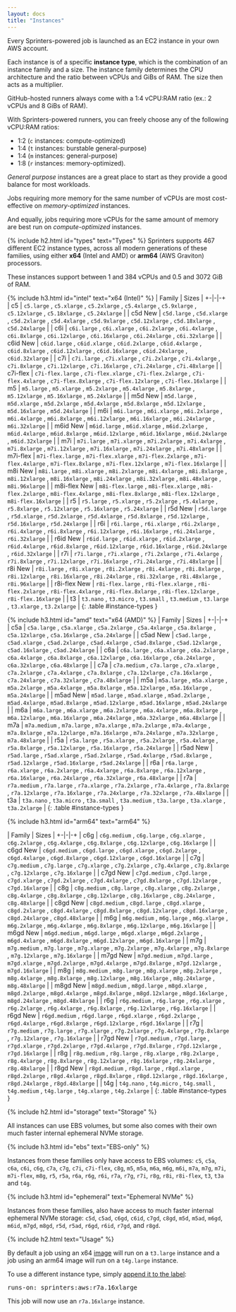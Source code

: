 ```yaml
---
layout: docs
title: "Instances"
---
```


Every Sprinters-powered job is launched as an EC2 instance in your own AWS account.

Each instance is of a specific **instance type**, which is the combination of an instance family and a size.
The instance family determines the CPU architecture and the ratio between vCPUs and GiBs of RAM.
The size then acts as a multiplier.

GitHub-hosted runners always come with a 1:4 vCPU:RAM ratio (ex.: 2 vCPUs and 8 GiBs of RAM).

With Sprinters-powered runners, you can freely choose any of the following vCPU:RAM ratios:
- 1:2 (`c` instances: compute-optimized)
- 1:4 (`t` instances: burstable general-purpose)
- 1:4 (`m` instances: general-purpose)
- 1:8 (`r` instances: memory-optimized).

_General purpose_ instances are a great place to start as they provide a good balance for most workloads.

Jobs requiring more memory for the same number of vCPUs are most cost-effective on _memory-optimized_ instances.

And equally, jobs requiring more vCPUs for the same amount of memory are best run on _compute-optimized_ instances.

{% include h2.html id="types" text="Types" %}
Sprinters supports 467 different EC2 instance types, across all modern generations of these families,
using either **x64** (Intel and AMD) or **arm64** (AWS Graviton) processors.

These instances support between 1 and 384 vCPUs and 0.5 and 3072 GiB of RAM.

{% include h3.html id="intel" text="x64 (Intel)" %}
| Family | Sizes |
+-|-|-+
| c5 | `c5.large` , `c5.xlarge` , `c5.2xlarge` , `c5.4xlarge` , `c5.9xlarge` , `c5.12xlarge` , `c5.18xlarge` , `c5.24xlarge` |
| <nobr>c5d <span class="badge badge-super rounded-pill text-bg-primary">New</span></nobr> | `c5d.large` , `c5d.xlarge` , `c5d.2xlarge` , `c5d.4xlarge` , `c5d.9xlarge` , `c5d.12xlarge` , `c5d.18xlarge` , `c5d.24xlarge` |
| c6i | `c6i.large` , `c6i.xlarge` , `c6i.2xlarge` , `c6i.4xlarge` , `c6i.8xlarge` , `c6i.12xlarge` , `c6i.16xlarge` , `c6i.24xlarge` , `c6i.32xlarge` |
| <nobr>c6id <span class="badge badge-super rounded-pill text-bg-primary">New</span></nobr> | `c6id.large` , `c6id.xlarge` , `c6id.2xlarge` , `c6id.4xlarge` , `c6id.8xlarge` , `c6id.12xlarge` , `c6id.16xlarge` , `c6id.24xlarge` , `c6id.32xlarge` |
| c7i | `c7i.large` , `c7i.xlarge` , `c7i.2xlarge` , `c7i.4xlarge` , `c7i.8xlarge` , `c7i.12xlarge` , `c7i.16xlarge` , `c7i.24xlarge` , `c7i.48xlarge` |
| c7i-flex | `c7i-flex.large` , `c7i-flex.xlarge` , `c7i-flex.2xlarge` , `c7i-flex.4xlarge` , `c7i-flex.8xlarge` , `c7i-flex.12xlarge` , `c7i-flex.16xlarge` |
| m5 | `m5.large` , `m5.xlarge` , `m5.2xlarge` , `m5.4xlarge` , `m5.8xlarge` , `m5.12xlarge` , `m5.16xlarge` , `m5.24xlarge` |
| <nobr>m5d <span class="badge badge-super rounded-pill text-bg-primary">New</span></nobr> | `m5d.large` , `m5d.xlarge` , `m5d.2xlarge` , `m5d.4xlarge` , `m5d.8xlarge` , `m5d.12xlarge` , `m5d.16xlarge` , `m5d.24xlarge` |
| m6i | `m6i.large` , `m6i.xlarge` , `m6i.2xlarge` , `m6i.4xlarge` , `m6i.8xlarge` , `m6i.12xlarge` , `m6i.16xlarge` , `m6i.24xlarge` , `m6i.32xlarge` |
| <nobr>m6id <span class="badge badge-super rounded-pill text-bg-primary">New</span></nobr> | `m6id.large` , `m6id.xlarge` , `m6id.2xlarge` , `m6id.4xlarge` , `m6id.8xlarge` , `m6id.12xlarge` , `m6id.16xlarge` , `m6id.24xlarge` , `m6id.32xlarge` |
| m7i | `m7i.large` , `m7i.xlarge` , `m7i.2xlarge` , `m7i.4xlarge` , `m7i.8xlarge` , `m7i.12xlarge` , `m7i.16xlarge` , `m7i.24xlarge` , `m7i.48xlarge` |
| m7i-flex | `m7i-flex.large` , `m7i-flex.xlarge` , `m7i-flex.2xlarge` , `m7i-flex.4xlarge` , `m7i-flex.8xlarge` , `m7i-flex.12xlarge` , `m7i-flex.16xlarge` |
| <nobr>m8i <span class="badge badge-super rounded-pill text-bg-primary">New</span></nobr> | `m8i.large` , `m8i.xlarge` , `m8i.2xlarge` , `m8i.4xlarge` , `m8i.8xlarge` , `m8i.12xlarge` , `m8i.16xlarge` , `m8i.24xlarge` , `m8i.32xlarge` , `m8i.48xlarge` , `m8i.96xlarge` |
| <nobr>m8i-flex <span class="badge badge-super rounded-pill text-bg-primary">New</span></nobr> | `m8i-flex.large` , `m8i-flex.xlarge` , `m8i-flex.2xlarge` , `m8i-flex.4xlarge` , `m8i-flex.8xlarge` , `m8i-flex.12xlarge` , `m8i-flex.16xlarge` |
| r5 | `r5.large` , `r5.xlarge` , `r5.2xlarge` , `r5.4xlarge` , `r5.8xlarge` , `r5.12xlarge` , `r5.16xlarge` , `r5.24xlarge` |
| <nobr>r5d <span class="badge badge-super rounded-pill text-bg-primary">New</span></nobr> | `r5d.large` , `r5d.xlarge` , `r5d.2xlarge` , `r5d.4xlarge` , `r5d.8xlarge` , `r5d.12xlarge` , `r5d.16xlarge` , `r5d.24xlarge` |
| r6i | `r6i.large` , `r6i.xlarge` , `r6i.2xlarge` , `r6i.4xlarge` , `r6i.8xlarge` , `r6i.12xlarge` , `r6i.16xlarge` , `r6i.24xlarge` , `r6i.32xlarge` |
| <nobr>r6id <span class="badge badge-super rounded-pill text-bg-primary">New</span></nobr> | `r6id.large` , `r6id.xlarge` , `r6id.2xlarge` , `r6id.4xlarge` , `r6id.8xlarge` , `r6id.12xlarge` , `r6id.16xlarge` , `r6id.24xlarge` , `r6id.32xlarge` |
| r7i | `r7i.large` , `r7i.xlarge` , `r7i.2xlarge` , `r7i.4xlarge` , `r7i.8xlarge` , `r7i.12xlarge` , `r7i.16xlarge` , `r7i.24xlarge` , `r7i.48xlarge` |
| <nobr>r8i <span class="badge badge-super rounded-pill text-bg-primary">New</span></nobr> | `r8i.large` , `r8i.xlarge` , `r8i.2xlarge` , `r8i.4xlarge` , `r8i.8xlarge` , `r8i.12xlarge` , `r8i.16xlarge` , `r8i.24xlarge` , `r8i.32xlarge` , `r8i.48xlarge` , `r8i.96xlarge` |
| <nobr>r8i-flex <span class="badge badge-super rounded-pill text-bg-primary">New</span></nobr> | `r8i-flex.large` , `r8i-flex.xlarge` , `r8i-flex.2xlarge` , `r8i-flex.4xlarge` , `r8i-flex.8xlarge` , `r8i-flex.12xlarge` , `r8i-flex.16xlarge` |
| t3 | `t3.nano` , `t3.micro` , `t3.small` , `t3.medium` , `t3.large` , `t3.xlarge` , `t3.2xlarge` |
{: .table #instance-types }

{% include h3.html id="amd" text="x64 (AMD)" %}
| Family | Sizes |
+-|-|-+
| c5a | `c5a.large` , `c5a.xlarge` , `c5a.2xlarge` , `c5a.4xlarge` , `c5a.8xlarge` , `c5a.12xlarge` , `c5a.16xlarge` , `c5a.24xlarge` |
| <nobr>c5ad <span class="badge badge-super rounded-pill text-bg-primary">New</span></nobr> | `c5ad.large` , `c5ad.xlarge` , `c5ad.2xlarge` , `c5ad.4xlarge` , `c5ad.8xlarge` , `c5ad.12xlarge` , `c5ad.16xlarge` , `c5ad.24xlarge` |
| c6a | `c6a.large` , `c6a.xlarge` , `c6a.2xlarge` , `c6a.4xlarge` , `c6a.8xlarge` , `c6a.12xlarge` , `c6a.16xlarge` , `c6a.24xlarge` , `c6a.32xlarge` , `c6a.48xlarge` |
| c7a | `c7a.medium` , `c7a.large` , `c7a.xlarge` , `c7a.2xlarge` , `c7a.4xlarge` , `c7a.8xlarge` , `c7a.12xlarge` , `c7a.16xlarge` , `c7a.24xlarge` , `c7a.32xlarge` , `c7a.48xlarge` |
| m5a | `m5a.large` , `m5a.xlarge` , `m5a.2xlarge` , `m5a.4xlarge` , `m5a.8xlarge` , `m5a.12xlarge` , `m5a.16xlarge` , `m5a.24xlarge` |
| <nobr>m5ad <span class="badge badge-super rounded-pill text-bg-primary">New</span></nobr> | `m5ad.large` , `m5ad.xlarge` , `m5ad.2xlarge` , `m5ad.4xlarge` , `m5ad.8xlarge` , `m5ad.12xlarge` , `m5ad.16xlarge` , `m5ad.24xlarge` |
| m6a | `m6a.large` , `m6a.xlarge` , `m6a.2xlarge` , `m6a.4xlarge` , `m6a.8xlarge` , `m6a.12xlarge` , `m6a.16xlarge` , `m6a.24xlarge` , `m6a.32xlarge` , `m6a.48xlarge` |
| m7a | `m7a.medium` , `m7a.large` , `m7a.xlarge` , `m7a.2xlarge` , `m7a.4xlarge` , `m7a.8xlarge` , `m7a.12xlarge` , `m7a.16xlarge` , `m7a.24xlarge` , `m7a.32xlarge` , `m7a.48xlarge` |
| r5a | `r5a.large` , `r5a.xlarge` , `r5a.2xlarge` , `r5a.4xlarge` , `r5a.8xlarge` , `r5a.12xlarge` , `r5a.16xlarge` , `r5a.24xlarge` |
| <nobr>r5ad <span class="badge badge-super rounded-pill text-bg-primary">New</span></nobr> | `r5ad.large` , `r5ad.xlarge` , `r5ad.2xlarge` , `r5ad.4xlarge` , `r5ad.8xlarge` , `r5ad.12xlarge` , `r5ad.16xlarge` , `r5ad.24xlarge` |
| r6a | `r6a.large` , `r6a.xlarge` , `r6a.2xlarge` , `r6a.4xlarge` , `r6a.8xlarge` , `r6a.12xlarge` , `r6a.16xlarge` , `r6a.24xlarge` , `r6a.32xlarge` , `r6a.48xlarge` |
| r7a | `r7a.medium` , `r7a.large` , `r7a.xlarge` , `r7a.2xlarge` , `r7a.4xlarge` , `r7a.8xlarge` , `r7a.12xlarge` , `r7a.16xlarge` , `r7a.24xlarge` , `r7a.32xlarge` , `r7a.48xlarge` |
| t3a | `t3a.nano` , `t3a.micro` , `t3a.small` , `t3a.medium` , `t3a.large` , `t3a.xlarge` , `t3a.2xlarge` |
{: .table #instance-types }

{% include h3.html id="arm64" text="arm64" %}

| Family | Sizes |
+-|-|-+
| c6g | `c6g.medium` , `c6g.large` , `c6g.xlarge` , `c6g.2xlarge` , `c6g.4xlarge` , `c6g.8xlarge` , `c6g.12xlarge` , `c6g.16xlarge` |
| <nobr>c6gd <span class="badge badge-super rounded-pill text-bg-primary">New</span></nobr> | `c6gd.medium` , `c6gd.large` , `c6gd.xlarge` , `c6gd.2xlarge` , `c6gd.4xlarge` , `c6gd.8xlarge` , `c6gd.12xlarge` , `c6gd.16xlarge` |
| c7g | `c7g.medium` , `c7g.large` , `c7g.xlarge` , `c7g.2xlarge` , `c7g.4xlarge` , `c7g.8xlarge` , `c7g.12xlarge` , `c7g.16xlarge` |
| <nobr>c7gd <span class="badge badge-super rounded-pill text-bg-primary">New</span></nobr> | `c7gd.medium` , `c7gd.large` , `c7gd.xlarge` , `c7gd.2xlarge` , `c7gd.4xlarge` , `c7gd.8xlarge` , `c7gd.12xlarge` , `c7gd.16xlarge` |
| c8g | `c8g.medium` , `c8g.large` , `c8g.xlarge` , `c8g.2xlarge` , `c8g.4xlarge` , `c8g.8xlarge` , `c8g.12xlarge` , `c8g.16xlarge` , `c8g.24xlarge` , `c8g.48xlarge` |
| <nobr>c8gd <span class="badge badge-super rounded-pill text-bg-primary">New</span></nobr> | `c8gd.medium` , `c8gd.large` , `c8gd.xlarge` , `c8gd.2xlarge` , `c8gd.4xlarge` , `c8gd.8xlarge` , `c8gd.12xlarge` , `c8gd.16xlarge` , `c8gd.24xlarge` , `c8gd.48xlarge` |
| m6g | `m6g.medium` , `m6g.large` , `m6g.xlarge` , `m6g.2xlarge` , `m6g.4xlarge` , `m6g.8xlarge` , `m6g.12xlarge` , `m6g.16xlarge` |
| <nobr>m6gd <span class="badge badge-super rounded-pill text-bg-primary">New</span></nobr> | `m6gd.medium` , `m6gd.large` , `m6gd.xlarge` , `m6gd.2xlarge` , `m6gd.4xlarge` , `m6gd.8xlarge` , `m6gd.12xlarge` , `m6gd.16xlarge` |
| m7g | `m7g.medium` , `m7g.large` , `m7g.xlarge` , `m7g.2xlarge` , `m7g.4xlarge` , `m7g.8xlarge` , `m7g.12xlarge` , `m7g.16xlarge` |
| <nobr>m7gd <span class="badge badge-super rounded-pill text-bg-primary">New</span></nobr> | `m7gd.medium` , `m7gd.large` , `m7gd.xlarge` , `m7gd.2xlarge` , `m7gd.4xlarge` , `m7gd.8xlarge` , `m7gd.12xlarge` , `m7gd.16xlarge` |
| m8g | `m8g.medium` , `m8g.large` , `m8g.xlarge` , `m8g.2xlarge` , `m8g.4xlarge` , `m8g.8xlarge` , `m8g.12xlarge` , `m8g.16xlarge` , `m8g.24xlarge` , `m8g.48xlarge` |
| <nobr>m8gd <span class="badge badge-super rounded-pill text-bg-primary">New</span></nobr> | `m8gd.medium` , `m8gd.large` , `m8gd.xlarge` , `m8gd.2xlarge` , `m8gd.4xlarge` , `m8gd.8xlarge` , `m8gd.12xlarge` , `m8gd.16xlarge` , `m8gd.24xlarge` , `m8gd.48xlarge` |
| r6g | `r6g.medium` , `r6g.large` , `r6g.xlarge` , `r6g.2xlarge` , `r6g.4xlarge` , `r6g.8xlarge` , `r6g.12xlarge` , `r6g.16xlarge` |
| <nobr>r6gd <span class="badge badge-super rounded-pill text-bg-primary">New</span></nobr> | `r6gd.medium` , `r6gd.large` , `r6gd.xlarge` , `r6gd.2xlarge` , `r6gd.4xlarge` , `r6gd.8xlarge` , `r6gd.12xlarge` , `r6gd.16xlarge` |
| r7g | `r7g.medium` , `r7g.large` , `r7g.xlarge` , `r7g.2xlarge` , `r7g.4xlarge` , `r7g.8xlarge` , `r7g.12xlarge` , `r7g.16xlarge` |
| <nobr>r7gd <span class="badge badge-super rounded-pill text-bg-primary">New</span></nobr> | `r7gd.medium` , `r7gd.large` , `r7gd.xlarge` , `r7gd.2xlarge` , `r7gd.4xlarge` , `r7gd.8xlarge` , `r7gd.12xlarge` , `r7gd.16xlarge` |
| r8g | `r8g.medium` , `r8g.large` , `r8g.xlarge` , `r8g.2xlarge` , `r8g.4xlarge` , `r8g.8xlarge` , `r8g.12xlarge` , `r8g.16xlarge` , `r8g.24xlarge` , `r8g.48xlarge` |
| <nobr>r8gd <span class="badge badge-super rounded-pill text-bg-primary">New</span></nobr> | `r8gd.medium` , `r8gd.large` , `r8gd.xlarge` , `r8gd.2xlarge` , `r8gd.4xlarge` , `r8gd.8xlarge` , `r8gd.12xlarge` , `r8gd.16xlarge` , `r8gd.24xlarge` , `r8gd.48xlarge` |
| t4g | `t4g.nano` , `t4g.micro` , `t4g.small` , `t4g.medium` , `t4g.large` , `t4g.xlarge` , `t4g.2xlarge` |
{: .table #instance-types }


{% include h2.html id="storage" text="Storage" %}

All instances can use EBS volumes, but some also comes with their own much faster internal ephemeral NVMe storage.

{% include h3.html id="ebs" text="EBS-only" %}

Instances from these families only have access to EBS volumes:
`c5`, `c5a`, `c6a`, `c6i`, `c6g`, `c7a`, `c7g`, `c7i`, `c7i-flex`, `c8g`,
`m5`, `m5a`, `m6a`, `m6g`, `m6i`, `m7a`, `m7g`, `m7i`, `m7i-flex`, `m8g`,
`r5`, `r5a`, `r6a`, `r6g`, `r6i`, `r7a`, `r7g`, `r7i`, `r8g`, `r8i`, `r8i-flex`,
`t3`, `t3a` and `t4g`.

{% include h3.html id="ephemeral" text="Ephemeral NVMe" %}

Instances from these families, also have access to much faster internal ephemeral NVMe storage:
`c5d`, `c5ad`, `c6gd`, `c6id`, `c7gd`, `c8gd`,
`m5d`, `m5ad`, `m6gd`, `m6id`, `m7gd`, `m8gd`,
`r5d`, `r5ad`, `r6gd`, `r6id`, `r7gd`, and `r8gd`.

{% include h2.html text="Usage" %}

By default a job using an x64 [image](/docs/images) will run on a `t3.large` instance and a job using an arm64 image will run on a `t4g.large` instance.

To use a different instance type, simply [append it to the label](/docs/label#instance-type):

<div class="alert alert-info font-monospace p-0 mb-3 position-relative" role="alert">
    <pre class="mb-0 p-2 fs-7">runs-on: sprinters:aws:<span class="text-warning fw-bold">r7a.16xlarge</span></pre>
</div>

This job will now use an `r7a.16xlarge` instance.

